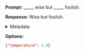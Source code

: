 **Prompt:**
_____ wise but _____ foolish.

**Response:**
Wise but foolish.

<details><summary>Metadata</summary>

- Duration: 523 ms
- Datetime: 2023-09-02T22:13:48.200032
- Model: gpt-3.5-turbo-0613

</details>

**Options:**
```json
{"temperature": 1.0}
```


